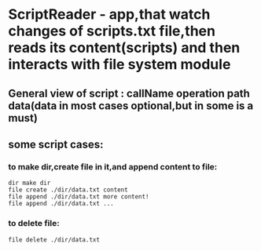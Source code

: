 # ScriptReader - app,that watch changes of scripts.txt file,then reads its content(scripts) and then interacts with file system module
## General view of script : callName operation path data(data in most cases optional,but in some is a must)
## some script cases:
### to make dir,create file in it,and append content to file:
    dir make dir
    file create ./dir/data.txt content
    file append ./dir/data.txt more content!
    file append ./dir/data.txt ...
### to delete file:
    file delete ./dir/data.txt
